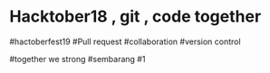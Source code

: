 # Hacktober18 , git , code together

#hactoberfest19
#Pull request
#collaboration
#version control

#together we strong
#sembarang
#1

